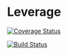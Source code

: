 # Leverage

[![Coverage Status](https://coveralls.io/repos/github/jakehamilton/leverage/badge.svg?branch=next)](https://coveralls.io/github/jakehamilton/leverage?branch=next)

[![Build Status](https://travis-ci.org/jakehamilton/leverage.svg?branch=next)](https://travis-ci.org/jakehamilton/leverage)
